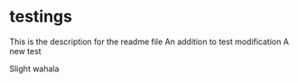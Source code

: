 # testings

This is the description for the readme file
An addition to test modification
A new test


Slight wahala